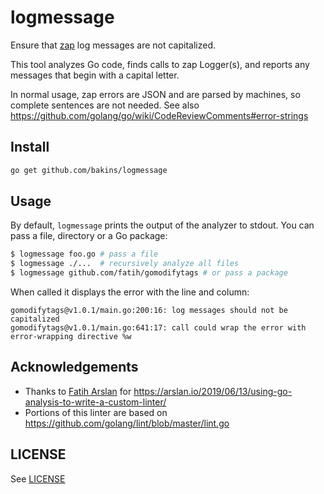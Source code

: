 # logmessage

Ensure that [zap](https://godoc.org/go.uber.org/zap) log messages are not capitalized.

This tool analyzes Go code, finds calls to zap Logger(s), and reports any messages that begin
with a capital letter.

In normal usage, zap errors are JSON and are parsed by machines, so complete sentences are not needed.
See also https://github.com/golang/go/wiki/CodeReviewComments#error-strings

## Install

```bash
go get github.com/bakins/logmessage
```

## Usage

By default, `logmessage` prints the output of the analyzer to stdout. You can pass
a file, directory or a Go package:

```sh
$ logmessage foo.go # pass a file
$ logmessage ./...  # recursively analyze all files
$ logmessage github.com/fatih/gomodifytags # or pass a package
```

When called it displays the error with the line and column:

```
gomodifytags@v1.0.1/main.go:200:16: log messages should not be capitalized
gomodifytags@v1.0.1/main.go:641:17: call could wrap the error with error-wrapping directive %w
```

## Acknowledgements

* Thanks to [Fatih Arslan](https://github.com/fatih) for https://arslan.io/2019/06/13/using-go-analysis-to-write-a-custom-linter/
* Portions of this linter are based on https://github.com/golang/lint/blob/master/lint.go

## LICENSE

See [LICENSE](./LICENSE)

